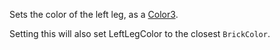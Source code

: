 Sets the color of the left leg, as a
[Color3](/reference/engine/datatypes/Color3).

Setting this will also set LeftLegColor to the closest `BrickColor`.